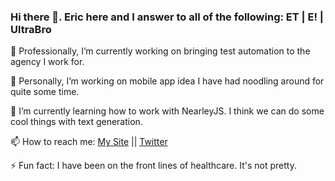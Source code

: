 ### Hi there 👋. Eric here and I answer to all of the following: ET | E! | UltraBro

🔭 Professionally, I’m currently working on bringing test automation to the agency I work for.

🔭 Personally, I’m working on mobile app idea I have had noodling around for quite some time.

🌱 I’m currently learning how to work with NearleyJS. I think we can do some cool things with text generation.

📫 How to reach me: [My Site](https://ericterry.us) || [Twitter](https://twitter.com/eterry28) 

⚡ Fun fact: I have been on the front lines of healthcare. It's not pretty.

<!--
**eterry28/eterry28** is a ✨ _special_ ✨ repository because its `README.md` (this file) appears on your GitHub profile.

Here are some ideas to get you started:


- 
- 👯 I’m looking to collaborate on ...
- 🤔 I’m looking for help with ...
- 💬 Ask me about ...
-  ...
- 😄 Pronouns: ...
-  ...
-->
